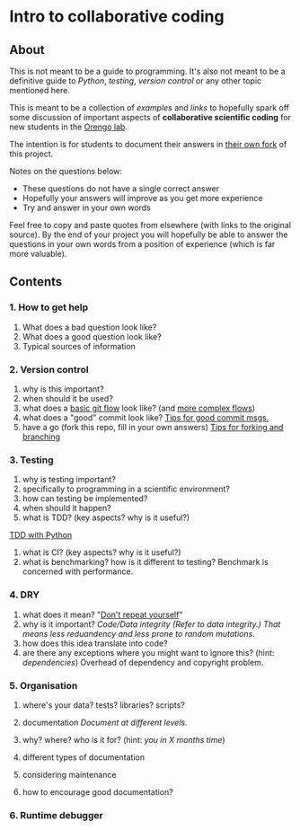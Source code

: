 # Intro to collaborative coding

## About

This is not meant to be a guide to programming. It's also not meant to be a definitive guide to *Python*, *testing*, *version control* or any other topic mentioned here.

This is meant to be a collection of *examples* and *links* to hopefully spark off some discussion of important aspects of **collaborative scientific coding** for new students in the [Orengo lab](www.orengogroup.info).

The intention is for students to document their answers in [their own fork](https://help.github.com/articles/fork-a-repo/) of this project.

Notes on the questions below:

 * These questions do not have a single correct answer
 * Hopefully your answers will improve as you get more experience
 * Try and answer in your own words

Feel free to copy and paste quotes from elsewhere (with links to the original source). By the end of your project you will hopefully be able to answer the questions in your own words from a position of experience (which is far more valuable).

## Contents

### 1. How to get help

 1. What does a bad question look like?
 1. What does a good question look like?
 1. Typical sources of information
 
### 2. Version control

 1. why is this important?
 1. when should it be used?
 1. what does a [basic git flow](https://www.atlassian.com/git/tutorials/comparing-workflows) look like? (and [more complex flows](http://nvie.com/posts/a-successful-git-branching-model/))
 1. what does a "good" commit look like?
 	[Tips for good commit msgs.](https://robots.thoughtbot.com/5-useful-tips-for-a-better-commit-message) 
 1. have a go (fork this repo, fill in your own answers)
 	[Tips for forking and branching](http://blog.scottlowe.org/2015/01/27/using-fork-branch-git-workflow/)

### 3. Testing 

 1. why is testing important?
 1. specifically to programming in a scientific environment? 
 1. how can testing be implemented?
 1. when should it happen?
 1. what is TDD? (key aspects? why is it useful?)
 
 [TDD with Python](https://code.tutsplus.com/tutorials/beginning-test-driven-development-in-python--net-30137) 
 1. what is CI? (key aspects? why is it useful?)
 1. what is benchmarking? how is it different to testing?
 	Benchmark is concerned with performance.

### 4. DRY

 1. what does it mean?
 	"[Don't repeat yourself](https://en.wikipedia.org/wiki/Don%27t_repeat_yourself)"
 1. why is it important?
 	*Code/Data integrity (Refer to data integrity.) That means less reduandency and less prone to random mutations.*
 1. how does this idea translate into code?
 1. are there any exceptions where you might want to ignore this? (hint: *dependencies*)
 Overhead of dependency and copyright problem.

### 5. Organisation

 1. where's your data? tests? libraries? scripts?
 1. documentation
	 *Document at different levels.*
	 
  1. why? where? who is it for? (hint: *you in X months time*)
  1. different types of documentation
  1. considering maintenance
  1. how to encourage good documentation?
  
### 6. Runtime debugger

